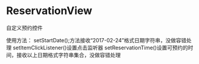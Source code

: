 # ReservationView
自定义预约控件

使用方法：
setStartDate();方法接收“2017-02-24”格式日期字符串，没做容错处理
setItemClickListener()设置点击监听器
setReservationTime()设置可预约的时间，接收以上日期格式字符串集合，没做容错处理
